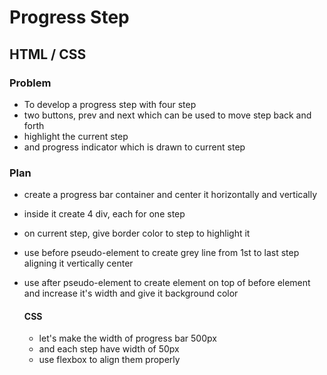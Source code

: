 # Progress Step

## HTML / CSS

### Problem

- To develop a progress step with four step
- two buttons, prev and next which can be used to move step back and forth
- highlight the current step
- and progress indicator which is drawn to current step

### Plan

- create a progress bar container and center it horizontally and vertically

- inside it create 4 div, each for one step

- on current step, give border color to step to highlight it 

- use before pseudo-element to create grey line from 1st to last step aligning it vertically center

- use after pseudo-element to create element on top of before element and increase it's width and give it background color 

  #### CSS

  - let's make the width of progress bar 500px
  - and each step have width of 50px
  - use flexbox to align them properly

